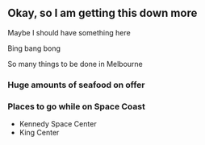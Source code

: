 ## Okay, so I am getting this down more

Maybe I should have something here

Bing bang bong

So many things to be done in Melbourne

### Huge amounts of seafood on offer

### Places to go while on Space Coast
- Kennedy Space Center
- King Center
